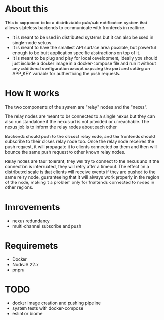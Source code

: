 # About this

This is supposed to be a distributable pub/sub notification system that allows stateless backends to communicate with frontends in realtime.

- It is meant to be used in distributed systems but it can also be used in single-node setups.
- It is meant to have the smallest API surface area possible, but powerful enough to be built application specific abstractions on top of it.
- It is meant to be plug and play for local development, ideally you should just include a docker image in a docker-compose file and run it without any additional configuration except exposing the port and setting an APP_KEY variable for authenticing the push requests.

# How it works

The two components of the system are "relay" nodes and the "nexus".

The relay nodes are meant to be connected to a single nexus but they can also run standalone if the nexus url is not provided or unreachable.
The nexus job is to inform the relay nodes about each other.

Backends should push to the closest relay node, and the frontends should subscribe to their closes relay node too.
Once the relay node receives the push request, it will propagate it to clients connected on them and then will bounce the same push request to other known relay nodes.

Relay nodes are fault tolerant, they will try to connect to the nexus and if the connection is interrupted, they will retry after a timeout.
The effect on a distributed scale is that clients will receive events if they are pushed to the same relay node, guaranteeing that it will always work properly in the region of the node, making it a problem only for frontends connected to nodes in other regions.

# Imrovements

- nexus redundancy
- multi-channel subscribe and push

# Requiremets

- Docker
- NodeJS 22.x
- pnpm

# TODO

- docker image creation and pushing pipeline
- system tests with docker-compose
- eslint or biome
